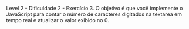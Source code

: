 Level 2 - Dificuldade 2 - Exercício 3. 
O objetivo é que você implemente o JavaScript para contar o número de caracteres 
digitados na textarea em tempo real e atualizar o valor exibido no 
<span id="charCount">0</span>.




